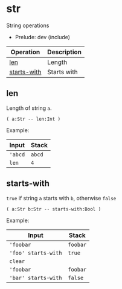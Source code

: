 # str

<!-- eval: use str -->

String operations

- Prelude: dev (include)

<!-- index -->

| Operation                   | Description
|-----------------------------|----------------
| [len](#len)                 | Length
| [starts-with](#starts-with) | Starts with


## len

Length of string `a`.

    ( a:Str -- len:Int )

Example:

<!-- test: len -->

| Input        | Stack
|--------------|------------------|
| `'abcd`      | `abcd`
| `len`        | `4`


## starts-with

`true` if string `a` starts with `b`, otherwise `false`

    ( a:Str b:Str -- starts-with:Bool )

Example:

<!-- test: starts-with -->

| Input               | Stack
|---------------------|------------------|
| `'foobar`           | `foobar`
| `'foo' starts-with` | `true`
| `clear`             |
| `'foobar`           | `foobar`
| `'bar' starts-with` | `false`
